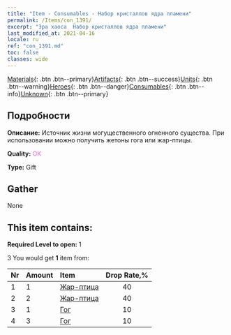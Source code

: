 ```yaml
---
title: "Item - Consumables - Набор кристаллов ядра пламени"
permalink: /Items/con_1391/
excerpt: "Эра хаоса  Набор кристаллов ядра пламени"
last_modified_at: 2021-04-16
locale: ru
ref: "con_1391.md"
toc: false
classes: wide
---
```

 [Materials](/ru/Items/){: .btn .btn--primary}[Artifacts](/ru/Items/Artifacts/){: .btn .btn--success}[Units](/ru/Items/Units/){: .btn .btn--warning}[Heroes](/ru/Items/Heroes/){: .btn .btn--danger}[Consumables](/ru/Items/Consumables/){: .btn .btn--info}[Unknown](/ru/Items/Unknown/){: .btn .btn--primary}

## Подробности
 **Описание:** Источник жизни могущественного огненного существа. При использовании можно получить жетоны гога или жар-птицы.

 **Quality:** <span style="color: #DA70D6">OK</span>

 **Type:** Gift

## Gather

  None

## This item contains:

 **Required Level to open:** 1

 3 You would get **1** item  from:

  | Nr | Amount |     Item    | Drop Rate,% |
  |:---|:-------|:------------|:---------:|
  | 1 | 1 | [Жар-птица](/ru/Items/unt_268/) | 40 | 
  | 2 | 2 | [Жар-птица](/ru/Items/unt_268/) | 40 | 
  | 3 | 1 | [Гог](/ru/Items/unt_227/) | 10 | 
  | 4 | 3 | [Гог](/ru/Items/unt_227/) | 10 | 
